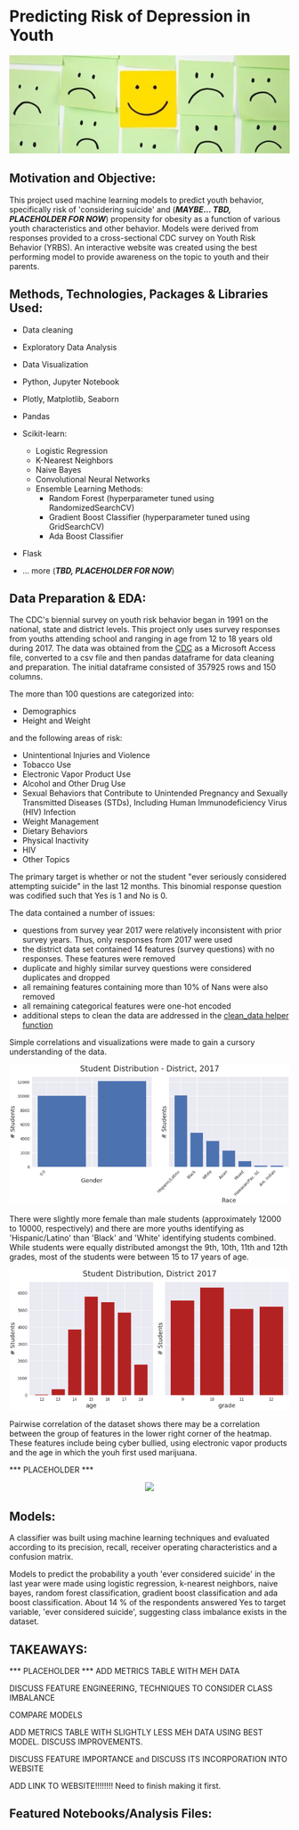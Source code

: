 # Predicting Risk of Depression in Youth
<p align="center">
  <img src="https://github.com/nlt-python/youth_behavioral_risk/blob/master/images/smiley.png">
</p>


## Motivation and Objective:

This project used machine learning models to predict youth behavior, specifically risk of 'considering suicide' and  (***MAYBE... TBD, PLACEHOLDER FOR NOW***) propensity for obesity as a function of various youth characteristics and other behavior. Models were derived from responses provided to a cross-sectional CDC survey on Youth Risk Behavior (YRBS). An interactive website was created using the best performing model to provide awareness on the topic to youth and their parents.



## Methods, Technologies, Packages & Libraries Used:

- Data cleaning 
- Exploratory Data Analysis
- Data Visualization

- Python, Jupyter Notebook
- Plotly, Matplotlib, Seaborn
- Pandas
- Scikit-learn:
  - Logistic Regression
  - K-Nearest Neighbors
  - Naive Bayes
  - Convolutional Neural Networks
  - Ensemble Learning Methods:
    - Random Forest (hyperparameter tuned using RandomizedSearchCV)
    - Gradient Boost Classifier (hyperparameter tuned using GridSearchCV)
    - Ada Boost Classifier
 
- Flask
- ... more (***TBD, PLACEHOLDER FOR NOW***)



## Data Preparation & EDA:

The CDC's biennial survey on youth risk behavior began in 1991 on the national, state and district levels. This project only uses survey responses from youths attending school and ranging in age from 12 to 18 years old during 2017. The data was obtained from the [CDC](https://www.cdc.gov/healthyyouth/data/yrbs/data.htm) as a Microsoft Access file, converted to a csv file and then pandas dataframe for data cleaning and preparation. The initial dataframe consisted of 357925 rows and 150 columns.

The more than 100 questions are categorized into:

- Demographics
- Height and Weight

and the following areas of risk:

- Unintentional Injuries and Violence
- Tobacco Use
- Electronic Vapor Product Use
- Alcohol and Other Drug Use
- Sexual Behaviors that Contribute to Unintended Pregnancy and Sexually 
  Transmitted Diseases (STDs), Including Human Immunodeficiency Virus (HIV)
  Infection
- Weight Management
- Dietary Behaviors
- Physical Inactivity
- HIV
- Other Topics


The primary target is whether or not the student "ever seriously considered attempting suicide" in the last 12 months. This binomial response question was codified such that Yes is 1 and No is 0.


The data contained a number of issues:
- questions from survey year 2017 were relatively inconsistent with prior survey years. Thus, only responses from 2017 were used
- the district data set contained 14 features (survey questions) with no responses. These features were removed
- duplicate and highly similar survey questions were considered duplicates and dropped
- all remaining features containing more than 10% of Nans were also removed
- all remaining categorical features were one-hot encoded
- additional steps to clean the data are addressed in the [clean_data helper function](src/helpers.py) 



Simple correlations and visualizations were made to gain a cursory understanding of the data.

<p align="center">
  <img src="images/gender_race.png">
</p>


There were slightly more female than male students (approximately 12000 to 10000, respectively) and there are more youths identifying as 'Hispanic/Latino' than 'Black' and 'White' identifying students combined. While students were equally distributed amongst the 9th, 10th, 11th and 12th grades, most of the students were between 15 to 17 years of age.


<p align="center">
  <img src="images/age_grade.png">
</p>


Pairwise correlation of the dataset shows there may be a correlation between the group of features in the lower right corner of the heatmap. These features include being cyber bullied, using electronic vapor products and the age in which the youh first used marijuana.

*** PLACEHOLDER ***
<p align="center">
  <img src="images/corr_heat_map.png">
</p>

## Models:

A classifier was built using machine learning techniques and evaluated according to its precision, recall, receiver operating characteristics and a confusion matrix. 

Models to predict the probability a youth 'ever considered suicide' in the last year were made using logistic regression, k-nearest neighbors, naive bayes, random forest classification, gradient boost classification and ada boost classification. About 14 % of the respondents answered Yes to target variable, 'ever considered suicide', suggesting class imbalance exists in the dataset.



## TAKEAWAYS:

*** PLACEHOLDER *** ADD METRICS TABLE WITH MEH DATA

DISCUSS FEATURE ENGINEERING, TECHNIQUES TO CONSIDER CLASS IMBALANCE

COMPARE MODELS

ADD METRICS TABLE WITH SLIGHTLY LESS MEH DATA USING BEST MODEL. DISCUSS IMPROVEMENTS. 

DISCUSS FEATURE IMPORTANCE and DISCUSS ITS INCORPORATION INTO WEBSITE

ADD LINK TO WEBSITE!!!!!!!!  Need to finish making it first.


## Featured Notebooks/Analysis Files:
